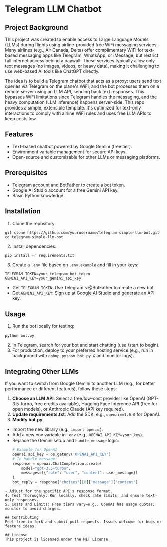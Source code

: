 # Telegram LLM Chatbot

## Project Background

This project was created to enable access to Large Language Models (LLMs) during flights using airline-provided free WiFi messaging services. Many airlines (e.g., Air Canada, Delta) offer complimentary WiFi for text-based messaging apps like Telegram, WhatsApp, or iMessage, but restrict full internet access behind a paywall. These services typically allow only text messages (no images, videos, or heavy data), making it challenging to use web-based AI tools like ChatGPT directly.

The idea is to build a Telegram chatbot that acts as a proxy: users send text queries via Telegram on the plane's WiFi, and the bot processes them on a remote server using an LLM API, sending back text responses. This bypasses WiFi limitations since Telegram handles the messaging, and the heavy computation (LLM inference) happens server-side. This repo provides a simple, extensible template. It's optimized for text-only interactions to comply with airline WiFi rules and uses free LLM APIs to keep costs low.

## Features
- Text-based chatbot powered by Google Gemini (free tier).
- Environment variable management for secure API keys.
- Open-source and customizable for other LLMs or messaging platforms.

## Prerequisites
- Telegram account and BotFather to create a bot token.
- Google AI Studio account for a free Gemini API key[](https://aistudio.google.com/).
- Basic Python knowledge.

## Installation
1. Clone the repository:
```
git clone https://github.com/yourusername/telegram-simple-llm-bot.git
cd telegram-simple-llm-bot
```
2. Install dependencies:
```
pip install -r requirements.txt
```
3. Create a `.env` file based on `.env.example` and fill in your keys:
```
TELEGRAM_TOKEN=your_telegram_bot_token
GEMINI_API_KEY=your_gemini_api_key
```
- Get `TELEGRAM_TOKEN`: Use Telegram's @BotFather to create a new bot.
- Get `GEMINI_API_KEY`: Sign up at Google AI Studio and generate an API key.

## Usage
1. Run the bot locally for testing:
```
python bot.py
```
2. In Telegram, search for your bot and start chatting (use /start to begin).
3. For production, deploy to your preferred hosting service (e.g., run in background with `nohup python bot.py &` and monitor logs).

## Integrating Other LLMs
If you want to switch from Google Gemini to another LLM (e.g., for better performance or different features), follow these steps:

1. **Choose an LLM API**: Select a free/low-cost provider like OpenAI (GPT-3.5-turbo, free credits available), Hugging Face Inference API (free for open models), or Anthropic Claude (API key required).
2. **Update requirements.txt**: Add the SDK, e.g., `openai==1.0.0` for OpenAI.
3. **Modify bot.py**:
- Import the new library (e.g., `import openai`).
- Add a new env variable in `.env` (e.g., `OPENAI_API_KEY=your_key`).
- Replace the Gemini setup and `handle_message` logic:
  ```python
  # Example for OpenAI
  openai.api_key = os.getenv('OPENAI_API_KEY')
  # In handle_message:
  response = openai.ChatCompletion.create(
      model="gpt-3.5-turbo",
      messages=[{"role": "user", "content": user_message}]
  )
  bot_reply = response['choices'][0]['message']['content']
```
- Adjust for the specific API's response format.
4. Test Thoroughly: Run locally, check rate limits, and ensure text-only responses.
5. Costs and Limits: Free tiers vary—e.g., OpenAI has usage quotas; monitor to avoid charges.

## Contributing
Feel free to fork and submit pull requests. Issues welcome for bugs or feature ideas.

## License
This project is licensed under the MIT License.
